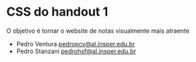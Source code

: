 # CSS do handout 1
O objetivo é tornar o website de notas visualmente mais atraente

* Pedro Ventura
pedropcv@al.insper.edu.br
* Pedro Stanzani
pedrohsf@al.insper.edu.br